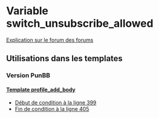 # Variable switch_unsubscribe_allowed
[Explication sur le forum des forums](http://forum.forumactif.com/t294113-listing-des-variables#switch_unsubscribe_allowed)

## Utilisations dans les templates

### Version PunBB

#### [Template profile_add_body](punbb/profile_add_body.md)
* [Début de condition à la ligne 399](../punbb/profile_add_body.tpl#L399)
* [Fin de condition à la ligne 405](../punbb/profile_add_body.tpl#L405)